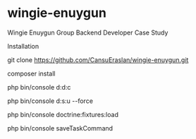 # wingie-enuygun
Wingie Enuygun Group Backend Developer Case Study

Installation

git clone https://github.com/CansuEraslan/wingie-enuygun.git

composer install

php bin/console d:d:c

php bin/console d:s:u --force

php bin/console doctrine:fixtures:load

php bin/console saveTaskCommand
